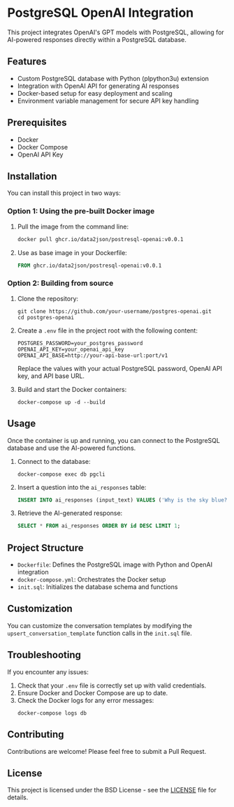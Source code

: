 # PostgreSQL OpenAI Integration

This project integrates OpenAI's GPT models with PostgreSQL, allowing for AI-powered responses directly within a PostgreSQL database.

## Features

- Custom PostgreSQL database with Python (plpython3u) extension
- Integration with OpenAI API for generating AI responses
- Docker-based setup for easy deployment and scaling
- Environment variable management for secure API key handling

## Prerequisites

- Docker
- Docker Compose
- OpenAI API Key

## Installation

You can install this project in two ways:

### Option 1: Using the pre-built Docker image

1. Pull the image from the command line:
   ```bash
   docker pull ghcr.io/data2json/postresql-openai:v0.0.1
   ```

2. Use as base image in your Dockerfile:
   ```dockerfile
   FROM ghcr.io/data2json/postresql-openai:v0.0.1
   ```

### Option 2: Building from source

1. Clone the repository:
   ```
   git clone https://github.com/your-username/postgres-openai.git
   cd postgres-openai
   ```

2. Create a `.env` file in the project root with the following content:
   ```
   POSTGRES_PASSWORD=your_postgres_password
   OPENAI_API_KEY=your_openai_api_key
   OPENAI_API_BASE=http://your-api-base-url:port/v1
   ```

   Replace the values with your actual PostgreSQL password, OpenAI API key, and API base URL.

3. Build and start the Docker containers:
   ```
   docker-compose up -d --build
   ```

## Usage

Once the container is up and running, you can connect to the PostgreSQL database and use the AI-powered functions.

1. Connect to the database:
   ```
   docker-compose exec db pgcli
   ```

2. Insert a question into the `ai_responses` table:
   ```sql
   INSERT INTO ai_responses (input_text) VALUES ('Why is the sky blue?');
   ```

3. Retrieve the AI-generated response:
   ```sql
   SELECT * FROM ai_responses ORDER BY id DESC LIMIT 1;
   ```

## Project Structure

- `Dockerfile`: Defines the PostgreSQL image with Python and OpenAI integration
- `docker-compose.yml`: Orchestrates the Docker setup
- `init.sql`: Initializes the database schema and functions

## Customization

You can customize the conversation templates by modifying the `upsert_conversation_template` function calls in the `init.sql` file.

## Troubleshooting

If you encounter any issues:

1. Check that your `.env` file is correctly set up with valid credentials.
2. Ensure Docker and Docker Compose are up to date.
3. Check the Docker logs for any error messages:
   ```
   docker-compose logs db
   ```

## Contributing

Contributions are welcome! Please feel free to submit a Pull Request.

## License

This project is licensed under the BSD License - see the [LICENSE](LICENSE) file for details.
